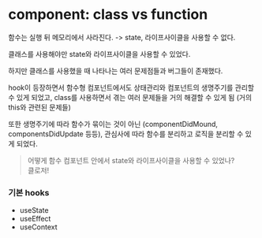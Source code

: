 # component: class vs function

함수는 실행 뒤 메모리에서 사라진다. -> state, 라이프사이클을 사용할 수 없다.

클래스를 사용해야만 state와 라이프사이클을 사용할 수 있었다.

하지만 클래스를 사용했을 때 나타나는 여러 문제점들과 버그들이 존재했다.

hook이 등장하면서 함수형 컴포넌트에서도 상태관리와 컴포넌트의 생명주기를 관리할 수 있게 되었고, class를 사용하면서 겪는 여러 문제들을 거의 해결할 수 있게 됨 (거의 this와 관련된 문제들)

또한 생명주기에 따라 함수가 묶이는 것이 아닌 (componentDidMound, componentsDidUpdate 등등), 관심사에 따라 함수를 분리하고 로직을 분리할 수 있게 되었다.

> 어떻게 함수 컴포넌트 안에서 state와 라이프사이클을 사용할 수 있었나?  
> 클로저!

### 기본 hooks

- useState
- useEffect
- useContext
